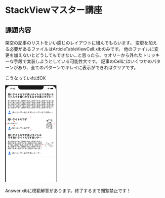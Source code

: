 # StackViewマスター講座

## 課題内容
架空の記事のリストをいい感じのレイアウトに組んでもらいます。
変更を加える必要があるファイルはArticleTableViewCell.xibのみです。
他のファイルに変更を加えないとどうしてもできない…と思ったら、セオリーから外れたトリッキーな手段で実装しようとしている可能性大です。
記事のCellにはいくつかのパターンがあり、全てのパターンでキレイに表示ができればクリアです。

こうなっていればOK

<img src="https://raw.githubusercontent.com/rikutech/master-stack-view/master/model-image.png" width="33%" />

Answer.xibに模範解答があります。終了するまで閲覧禁止です！

